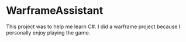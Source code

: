 # WarframeAssistant


This project was to help me learn C#. I did a warframe project because I personally enjoy playing the game.
